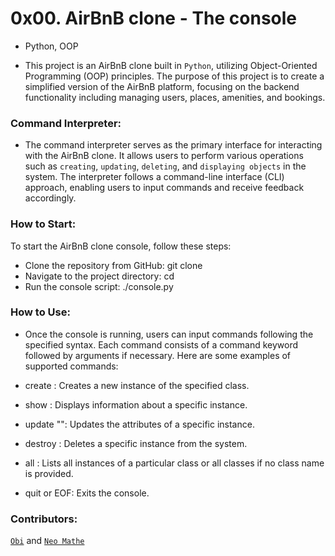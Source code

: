 # 0x00. AirBnB clone - The console
- Python, OOP

- This project is an AirBnB clone built in `Python`, utilizing Object-Oriented Programming (OOP) principles. The purpose of this project is to create a simplified version of the AirBnB platform, focusing on the backend functionality including managing users, places, amenities, and bookings.

### Command Interpreter:

- The command interpreter serves as the primary interface for interacting with the AirBnB clone. It allows users to perform various operations such as `creating`, `updating`, `deleting`, and `displaying objects` in the system. The interpreter follows a command-line interface (CLI) approach, enabling users to input commands and receive feedback accordingly.

### How to Start:

To start the AirBnB clone console, follow these steps:

- Clone the repository from GitHub: git clone <repository-url>
- Navigate to the project directory: cd <project-directory>
- Run the console script: ./console.py

### How to Use:

- Once the console is running, users can input commands following the specified syntax. Each command consists of a command keyword followed by arguments if necessary. Here are some examples of supported commands:

- create <class-name>: Creates a new instance of the specified class.
- show <class-name> <object-id>: Displays information about a specific instance.
- update <class-name> <object-id> <attribute-name> "<new-value>": Updates the attributes of a specific instance.
- destroy <class-name> <object-id>: Deletes a specific instance from the system.
- all <optional-class-name>: Lists all instances of a particular class or all classes if no class name is provided.
- quit or EOF: Exits the console.

### Contributors:
[`Obi`](https://github.com/obithelight) and [`Neo Mathe`](https://github.com/Oblique000)
